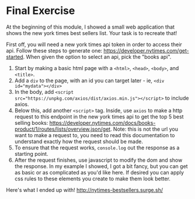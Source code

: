 # Final Exercise

At the beginning of this module, I showed a small web application that shows the new york times best
sellers list. Your task is to recreate that!

First off, you will need a new york times api token in order to access their api. Follow these steps
to generate one: https://developer.nytimes.com/get-started. When given the option to select an api, pick the "books api".

1. Start by making a basic html page with a `<html>`, `<head>`, `<body>`, and `<title>`.
2. Add a `div` to the page, with an id you can target later - ie, `<div id="mydata"></div>`
3. In the body, add `<script src="https://unpkg.com/axios/dist/axios.min.js"></script>` to include axios.
4. Below this, add another `<script>` tag. Inside, use `axios` to make a http request to this endpoint in the new york times api to get the top 5 best selling books: https://developer.nytimes.com/docs/books-product/1/routes/lists/overview.json/get. Note: this is not the url you want to make a request to, you need to read this documentation to understand exactly how the request should be made.
5. To ensure that the request works, `console.log` out the response as a starting point.
3. After the request finishes, use javascript to modify the dom and show the response. In my example
   I showed, I got a bit fancy, but you can get as basic or as complicated as you'd like here. If
   desired you can apply css rules to these elements you create to make them look better.
   
Here's what I ended up with! http://nytimes-bestsellers.surge.sh/
